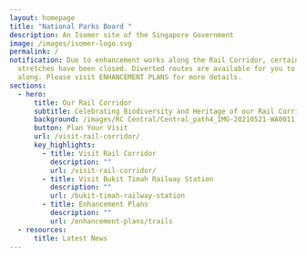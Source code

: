 ```yaml
---
layout: homepage
title: "National Parks Board "
description: An Isomer site of the Singapore Government
image: /images/isomer-logo.svg
permalink: /
notification: Due to enhancement works along the Rail Corridor, certain
  stretches have been closed. Diverted routes are available for you to walk
  along. Please visit ENHANCEMENT PLANS for more details.
sections:
  - hero:
      title: Our Rail Corridor
      subtitle: Celebrating Biodiversity and Heritage of our Rail Corridor (Central)
      background: /images/RC Central/Central_path4_IMG-20210521-WA0011 - background.jpg
      button: Plan Your Visit
      url: /visit-rail-corridor/
      key_highlights:
        - title: Visit Rail Corridor
          description: ""
          url: /visit-rail-corridor/
        - title: Visit Bukit Timah Railway Station
          description: ""
          url: /bukit-timah-railway-station
        - title: Enhancement Plans
          description: ""
          url: /enhancement-plans/trails
  - resources:
      title: Latest News
---
```



